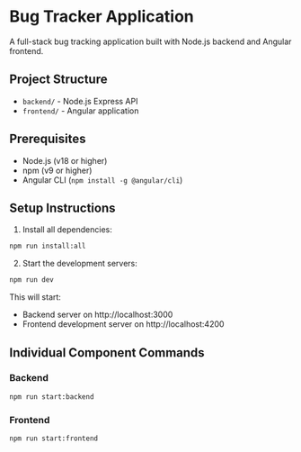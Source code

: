 # Bug Tracker Application

A full-stack bug tracking application built with Node.js backend and Angular frontend.

## Project Structure
- `backend/` - Node.js Express API
- `frontend/` - Angular application

## Prerequisites
- Node.js (v18 or higher)
- npm (v9 or higher)
- Angular CLI (`npm install -g @angular/cli`)

## Setup Instructions

1. Install all dependencies:
```bash
npm run install:all
```

2. Start the development servers:
```bash
npm run dev
```

This will start:
- Backend server on http://localhost:3000
- Frontend development server on http://localhost:4200

## Individual Component Commands

### Backend
```bash
npm run start:backend
```

### Frontend
```bash
npm run start:frontend
``` 